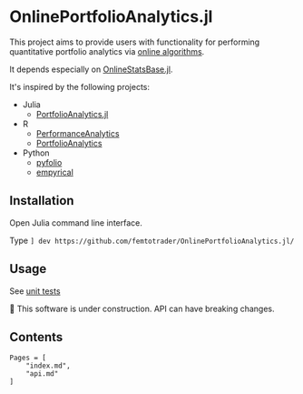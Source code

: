 # OnlinePortfolioAnalytics.jl

This project aims to provide users with functionality for performing quantitative portfolio analytics via [online algorithms](https://en.wikipedia.org/wiki/Online_algorithm).

It depends especially on [OnlineStatsBase.jl](https://joshday.github.io/OnlineStats.jl/).

It's inspired by the following projects:

- Julia
  - [PortfolioAnalytics.jl](https://github.com/doganmehmet/PortfolioAnalytics.jl)
- R
  - [PerformanceAnalytics](https://cran.r-project.org/web/packages/PerformanceAnalytics/)
  - [PortfolioAnalytics](https://cran.r-project.org/web/packages/PortfolioAnalytics/)
- Python
  - [pyfolio](https://github.com/quantopian/pyfolio)
  - [empyrical](https://quantopian.github.io/empyrical)

## Installation

Open Julia command line interface. 

Type `] dev https://github.com/femtotrader/OnlinePortfolioAnalytics.jl/`

## Usage

See [unit tests](https://github.com/femtotrader/OnlinePortfolioAnalytics.jl/tree/main/test)


🚧 This software is under construction. API can have breaking changes.

## Contents

```@contents
Pages = [
    "index.md",
    "api.md"
]
```
